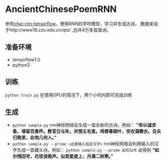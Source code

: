 # AncientChinesePoemRNN

参照[char-rnn-tensorflow](https://github.com/sherjilozair/char-rnn-tensorflow)，使用RNN的字符模型，学习并生成古诗。
数据来自于http://www16.zzu.edu.cn/qts/ ,总共4万多首唐诗。

## 准备环境

- tensorflow1.0
- python3

## 训练
`python train.py`
在使用GPU的情况下，两个小时内即可完成训练

## 生成

* `python sample.py`
rnn神经网络会生成一首全新的古诗。例如：
**”帝以诚求备，堪留百勇杯。教官日与失，共恨五毛宣。鸡唇春疏叶，空衣滴舞衣。丑夫归晚里，此地几何人。”**
* `python sample.py --prime <这里输入指定汉字>`
rnn神经网络会利用输入的汉字生成一首藏头诗。例如：
  `python sample.py --prime 如花似月` 会得到
  **“如尔残回号，花枝误晚声。似君星度上，月满二秋寒。”**
